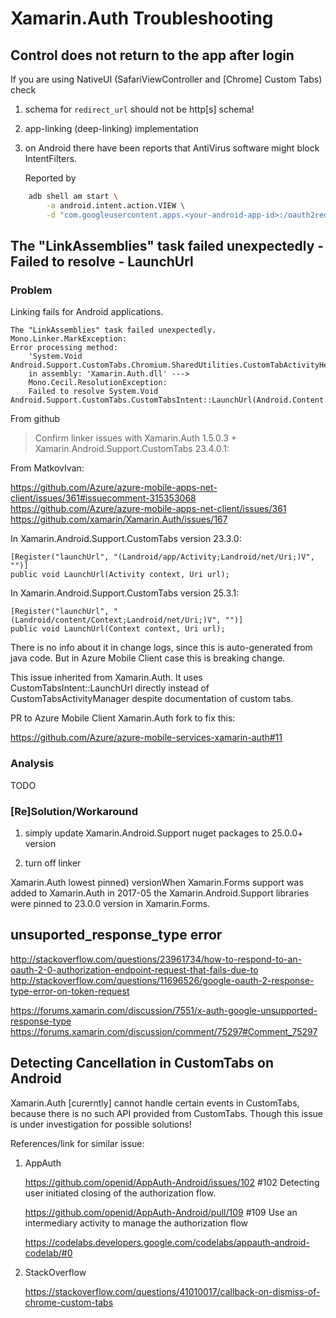# Xamarin.Auth Troubleshooting 

## Control does not return to the app after login

If you are using NativeUI (SafariViewController and [Chrome] Custom Tabs) check 

1.	schema for `redirect_url` should not be http[s] schema!

	
2.	app-linking (deep-linking) implementation 

3.	on Android there have been reports that AntiVirus software might block
	IntentFilters.
	
	Reported by 
	
```bash
	adb shell am start \
		-a android.intent.action.VIEW \
		-d "com.googleusercontent.apps.<your-android-app-id>:/oauth2redirect"
```	

## The "LinkAssemblies" task failed unexpectedly - Failed to resolve - LaunchUrl

### Problem

Linking fails for Android applications.

	The "LinkAssemblies" task failed unexpectedly.
	Mono.Linker.MarkException: 
	Error processing method: 
		'System.Void Android.Support.CustomTabs.Chromium.SharedUtilities.CustomTabActivityHelper::LaunchUrlWithCustomTabsOrFallback(Android.App.Activity,Android.Support.CustomTabs.CustomTabsIntent,Android.Net.Uri,Android.Support.CustomTabs.Chromium.SharedUtilities.ICustomTabFallback)'
		in assembly: 'Xamarin.Auth.dll' ---> 
		Mono.Cecil.ResolutionException: 
		Failed to resolve System.Void Android.Support.CustomTabs.CustomTabsIntent::LaunchUrl(Android.Content.Context,Android.Net.Uri)
		
From github


> Confirm linker issues with Xamarin.Auth 1.5.0.3 + Xamarin.Android.Support.CustomTabs 23.4.0.1:

From MatkovIvan:

https://github.com/Azure/azure-mobile-apps-net-client/issues/361#issuecomment-315353068
https://github.com/Azure/azure-mobile-apps-net-client/issues/361
https://github.com/xamarin/Xamarin.Auth/issues/167


In Xamarin.Android.Support.CustomTabs version 23.3.0:

	[Register("launchUrl", "(Landroid/app/Activity;Landroid/net/Uri;)V", "")]
	public void LaunchUrl(Activity context, Uri url);

In Xamarin.Android.Support.CustomTabs version 25.3.1:

	[Register("launchUrl", "(Landroid/content/Context;Landroid/net/Uri;)V", "")]
	public void LaunchUrl(Context context, Uri url);

There is no info about it in change logs, since this is auto-generated from java code. 
But in Azure Mobile Client case this is breaking change.

This issue inherited from Xamarin.Auth. It uses CustomTabsIntent::LaunchUrl directly instead 
of CustomTabsActivityManager despite documentation of custom tabs.

PR to Azure Mobile Client Xamarin.Auth fork to fix this: 

https://github.com/Azure/azure-mobile-services-xamarin-auth#11

### Analysis

TODO

### [Re]Solution/Workaround

1.	simply update Xamarin.Android.Support nuget packages to 25.0.0+ version

2.	turn off linker

Xamarin.Auth lowest pinned) versionWhen Xamarin.Forms support was added to Xamarin.Auth in 2017-05 the 
Xamarin.Android.Support libraries were pinned to 23.0.0 version in Xamarin.Forms.

## unsuported_response_type error

http://stackoverflow.com/questions/23961734/how-to-respond-to-an-oauth-2-0-authorization-endpoint-request-that-fails-due-to
http://stackoverflow.com/questions/11696526/google-oauth-2-response-type-error-on-token-request


https://forums.xamarin.com/discussion/7551/x-auth-google-unsupported-response-type
https://forums.xamarin.com/discussion/comment/75297#Comment_75297


## Detecting Cancellation in CustomTabs on Android

Xamarin.Auth [curerntly] cannot handle certain events in CustomTabs, because there is no
such API provided from CustomTabs. Though this issue is under investigation for possible
solutions!

References/link for similar issue:

1.	AppAuth

	https://github.com/openid/AppAuth-Android/issues/102
	\#102 Detecting user initiated closing of the authorization flow. 

	https://github.com/openid/AppAuth-Android/pull/109
	\#109 Use an intermediary activity to manage the authorization flow 

	https://codelabs.developers.google.com/codelabs/appauth-android-codelab/#0
	
2.	StackOverflow

	https://stackoverflow.com/questions/41010017/callback-on-dismiss-of-chrome-custom-tabs
	
	
	